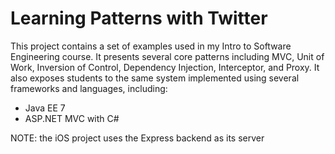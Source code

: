 Learning Patterns with Twitter
==============

This project contains a set of examples used in my Intro to Software Engineering course. It presents several core patterns including MVC, Unit of Work, Inversion of Control, Dependency Injection, Interceptor, and Proxy. It also exposes students to the same system implemented using several frameworks and languages, including:

* Java EE 7
* ASP.NET MVC with C#

NOTE: the iOS project uses the Express backend as its server
